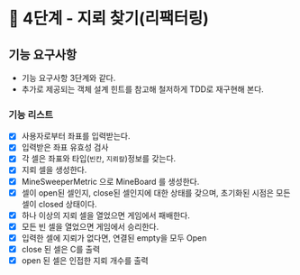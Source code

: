 # 🚀 4단계 - 지뢰 찾기(리팩터링)

## 기능 요구사항

- 기능 요구사항 3단계와 같다.
- 추가로 제공되는 객체 설계 힌트를 참고해 철저하게 TDD로 재구현해 본다.

### 기능 리스트

- [x] 사용자로부터 좌표를 입력받는다.
- [x] 입력받은 좌표 유효성 검사
- [x] 각 셀은 좌표와 타입(`빈칸`, `지뢰칼`)정보를 갖는다.
- [x] 지뢰 셀을 생성한다.
- [x] MineSweeperMetric 으로 MineBoard 를 생성한다.
- [x] 셀이 open된 셀인지, close된 셀인지에 대한 상태를 갖으며, 초기화된 시점은 모든 셀이 closed 상태이다.
- [x] 하나 이상의 지뢰 셀을 열었으면 게임에서 패배한다.
- [x] 모든 빈 셀을 열었으면 게임에서 승리한다.
- [x] 입력한 셀에 지뢰가 없다면, 연결된 empty을 모두 Open
- [x] close 된 셀은 C를 출력
- [x] open 된 셀은 인접한 지뢰 개수를 출력

